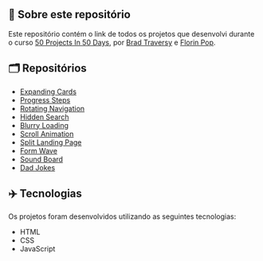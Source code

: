 ## 📝 Sobre este repositório
Este repositório contém o link de todos os projetos que desenvolvi durante o curso <a href="https://www.udemy.com/share/103Pv2AEcYdFxQQXUH">50 Projects In 50 Days</a>, por <a href="https://www.udemy.com/user/brad-traversy/">Brad Traversy</a> e <a href="https://www.udemy.com/user/popflorin/">Florin Pop</a>.

## 🗂️ Repositórios
- <a href="https://github.com/ruuuff/expanding-cards">Expanding Cards</a>
- <a href="https://github.com/ruuuff/progress-steps">Progress Steps</a>
- <a href="https://github.com/ruuuff/rotating-navigation">Rotating Navigation</a>
- <a href="https://github.com/ruuuff/hidden-search">Hidden Search</a>
- <a href="https://github.com/ruuuff/blurry-loading">Blurry Loading</a>
- <a href="https://github.com/ruuuff/scroll-animation">Scroll Animation</a>
- <a href="https://github.com/ruuuff/split-landing-page">Split Landing Page</a>
- <a href="https://github.com/ruuuff/form-wave">Form Wave</a>
- <a href="https://github.com/ruuuff/sound-board">Sound Board</a>
- <a href="https://github.com/ruuuff/dad-jokes">Dad Jokes</a>


## ✈️ Tecnologias
Os projetos foram desenvolvidos utilizando as seguintes tecnologias:
- HTML
- CSS
- JavaScript